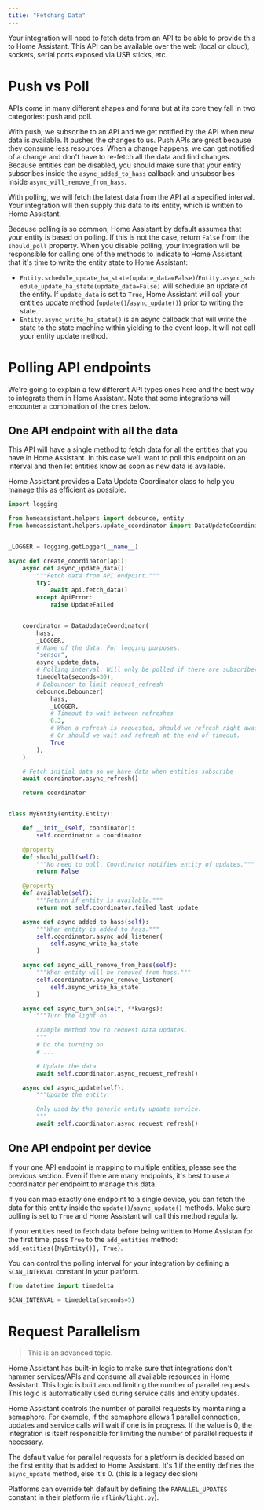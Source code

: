 ```yaml
---
title: "Fetching Data"
---
```


Your integration will need to fetch data from an API to be able to provide this to Home Assistant. This API can be available over the web (local or cloud), sockets, serial ports exposed via USB sticks, etc.

# Push vs Poll

APIs come in many different shapes and forms but at its core they fall in two categories: push and poll.

With push, we subscribe to an API and we get notified by the API when new data is available. It pushes the changes to us. Push APIs are great because they consume less resources. When a change happens, we can get notified of a change and don't have to re-fetch all the data and find changes. Because entities can be disabled, you should make sure that your entity subscribes inside the `async_added_to_hass` callback and unsubscribes inside `async_will_remove_from_hass`.

With polling, we will fetch the latest data from the API at a specified interval. Your integration will then supply this data to its entity, which is written to Home Assistant.

Because polling is so common, Home Assistant by default assumes that your entity is based on polling. If this is not the case, return `False` from the `should_poll` property. When you disable polling, your integration will be responsible for calling one of the methods to indicate to Home Assistant that it's time to write the entity state to Home Assistant:

- `Entity.schedule_update_ha_state(update_data=False)`/`Entity.async_schedule_update_ha_state(update_data=False)` will schedule an update of the entity. If `update_data` is set to `True`, Home Assistant will call your entities update method (`update()`/`async_update()`) prior to writing the state.
- `Entity.async_write_ha_state()` is an async callback that will write the state to the state machine within yielding to the event loop. It will not call your entity update method.

# Polling API endpoints

We're going to explain a few different API types ones here and the best way to integrate them in Home Assistant. Note that some integrations will encounter a combination of the ones below.

## One API endpoint with all the data

This API will have a single method to fetch data for all the entities that you have in Home Assistant. In this case we'll want to poll this endpoint on an interval and then let entities know as soon as new data is available.

Home Assistant provides a Data Update Coordinator class to help you manage this as efficient as possible.

```python
import logging

from homeassistant.helpers import debounce, entity
from homeassistant.helpers.update_coordinator import DataUpdateCoordinator, UpdateFailed


_LOGGER = logging.getLogger(__name__)

async def create_coordinator(api):
    async def async_update_data():
        """Fetch data from API endpoint."""
        try:
            await api.fetch_data()
        except ApiError:
            raise UpdateFailed


    coordinator = DataUpdateCoordinator(
        hass,
        _LOGGER,
        # Name of the data. For logging purposes.
        "sensor",
        async_update_data,
        # Polling interval. Will only be polled if there are subscribers.
        timedelta(seconds=30),
        # Debouncer to limit request_refresh
        debounce.Debouncer(
            hass,
            _LOGGER,
            # Timeout to wait between refreshes
            0.3,
            # When a refresh is requested, should we refresh right await and then wait
            # Or should we wait and refresh at the end of timeout.
            True
        ),
    )

    # Fetch initial data so we have data when entities subscribe
    await coordinator.async_refresh()

    return coordinator


class MyEntity(entity.Entity):

    def __init__(self, coordinator):
        self.coordinator = coordinator

    @property
    def should_poll(self):
        """No need to poll. Coordinator notifies entity of updates."""
        return False

    @property
    def available(self):
        """Return if entity is available."""
        return not self.coordinator.failed_last_update

    async def async_added_to_hass(self):
        """When entity is added to hass."""
        self.coordinator.async_add_listener(
            self.async_write_ha_state
        )

    async def async_will_remove_from_hass(self):
        """When entity will be removed from hass."""
        self.coordinator.async_remove_listener(
            self.async_write_ha_state
        )

    async def async_turn_on(self, **kwargs):
        """Turn the light on.

        Example method how to request data updates.
        """
        # Do the turning on.
        # ...

        # Update the data
        await self.coordinator.async_request_refresh()

    async def async_update(self):
        """Update the entity.

        Only used by the generic entity update service.
        """
        await self.coordinator.async_request_refresh()
```

## One API endpoint per device

If your one API endpoint is mapping to multiple entities, please see the previous section. Even if there are many endpoints, it's best to use a coordinator per endpoint to manage this data.

If you can map exactly one endpoint to a single device, you can fetch the data for this entity inside the `update()`/`async_update()` methods. Make sure polling is set to `True` and Home Assistant will call this method regularly.

If your entities need to fetch data before being written to Home Assistan for the first time, pass `True` to the `add_entities` method: `add_entities([MyEntity()], True)`.

You can control the polling interval for your integration by defining a `SCAN_INTERVAL` constant in your platform.

```python
from datetime import timedelta

SCAN_INTERVAL = timedelta(seconds=5)
```

# Request Parallelism

> This is an advanced topic.

Home Assistant has built-in logic to make sure that integrations don't hammer services/APIs and consume all available resources in Home Assistant. This logic is built around limiting the number of parallel requests. This logic is automatically used during service calls and entity updates.

Home Assistant controls the number of parallel requests by maintaining a [semaphore](https://docs.python.org/3/library/asyncio-sync.html#asyncio.Semaphore). For example, if the semaphore allows 1 parallel connection, updates and service calls will wait if one is in progress. If the value is 0, the integration is itself responsible for limiting the number of parallel requests if necessary.

The default value for parallel requests for a platform is decided based on the first entity that is added to Home Assistant. It's 1 if the entity defines the `async_update` method, else it's 0. (this is a legacy decision)

Platforms can override teh default by defining the `PARALLEL_UPDATES` constant in their platform (ie `rflink/light.py`).
